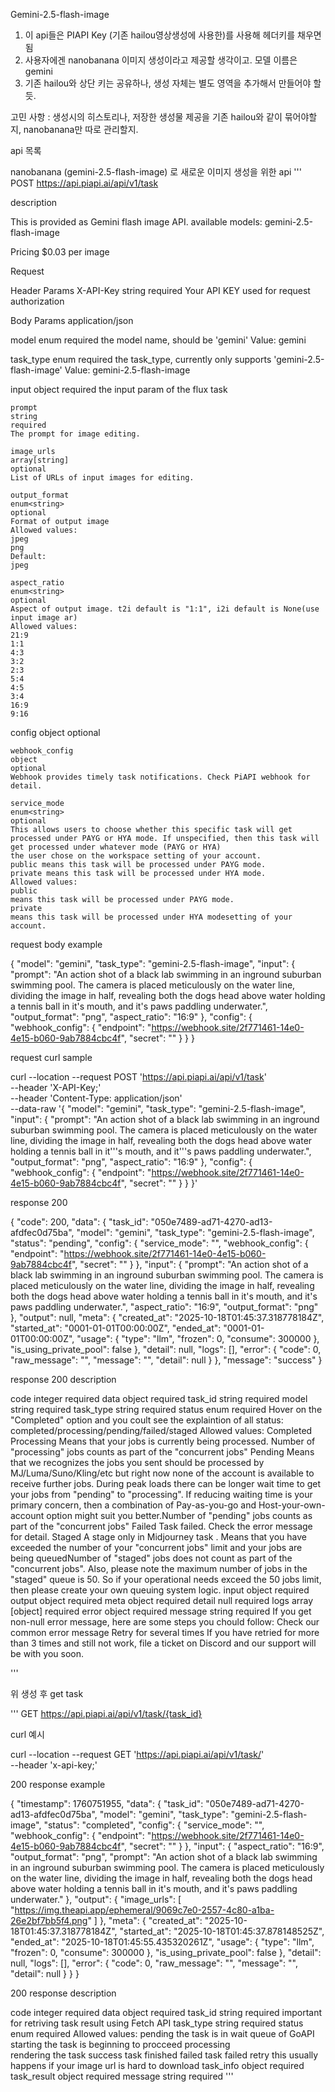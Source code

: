Gemini-2.5-flash-image

1. 이 api들은 PIAPI Key (기존 hailou영상생성에 사용한)를 사용해 헤더키를 채우면 됨
2. 사용자에겐 nanobanana 이미지 생성이라고 제공할 생각이고. 모델 이름은 gemini
3. 기존 hailou와 상단 키는 공유하나, 생성 자체는 별도 영역을 추가해서 만들어야 할듯.

고민 사항 : 생성시의 히스토리나, 저장한 생성물 제공을 기존 hailou와 같이 묶어야할지, nanobanana만 따로 관리할지.

api 목록

nanobanana (gemini-2.5-flash-image) 로 새로운 이미지 생성을 위한 api 
'''
POST
https://api.piapi.ai/api/v1/task

description

This is provided as Gemini flash image API. available models:
gemini-2.5-flash-image

Pricing
$0.03 per image

Request

Header Params
X-API-Key
string 
required
Your API KEY used for request authorization

Body Params
application/json

model
enum<string> 
required
the model name, should be 'gemini'
Value:
gemini

task_type
enum<string> 
required
the task_type, currently only supports 'gemini-2.5-flash-image'
Value:
gemini-2.5-flash-image

input
object 
required
the input param of the flux task

    prompt
    string 
    required
    The prompt for image editing.

    image_urls
    array[string]
    optional
    List of URLs of input images for editing.

    output_format
    enum<string> 
    optional
    Format of output image
    Allowed values:
    jpeg
    png
    Default:
    jpeg

    aspect_ratio
    enum<string> 
    optional
    Aspect of output image. t2i default is "1:1", i2i default is None(use input image ar)
    Allowed values:
    21:9
    1:1
    4:3
    3:2
    2:3
    5:4
    4:5
    3:4
    16:9
    9:16

config
object 
optional

    webhook_config
    object 
    optional
    Webhook provides timely task notifications. Check PiAPI webhook for detail.

    service_mode
    enum<string> 
    optional
    This allows users to choose whether this specific task will get processed under PAYG or HYA mode. If unspecified, then this task will get processed under whatever mode (PAYG or HYA)
    the user chose on the workspace setting of your account.
    public means this task will be processed under PAYG mode.
    private means this task will be processed under HYA mode.
    Allowed values:
    public
    means this task will be processed under PAYG mode.
    private
    means this task will be processed under HYA modesetting of your account.


request body example

{
    "model": "gemini",
    "task_type": "gemini-2.5-flash-image",
    "input": {
        "prompt": "An action shot of a black lab swimming in an inground suburban swimming pool. The camera is placed meticulously on the water line, dividing the image in half, revealing both the dogs head above water holding a tennis ball in it's mouth, and it's paws paddling underwater.",
        "output_format": "png",
        "aspect_ratio": "16:9"
    },
    "config": {
        "webhook_config": {
            "endpoint": "https://webhook.site/2f771461-14e0-4e15-b060-9ab7884cbc4f",
            "secret": ""
        }
    }
}

request curl sample

curl --location --request POST 'https://api.piapi.ai/api/v1/task' \
--header 'X-API-Key;' \
--header 'Content-Type: application/json' \
--data-raw '{
    "model": "gemini",
    "task_type": "gemini-2.5-flash-image",
    "input": {
        "prompt": "An action shot of a black lab swimming in an inground suburban swimming pool. The camera is placed meticulously on the water line, dividing the image in half, revealing both the dogs head above water holding a tennis ball in it'\''s mouth, and it'\''s paws paddling underwater.",
        "output_format": "png",
        "aspect_ratio": "16:9"
    },
    "config": {
        "webhook_config": {
            "endpoint": "https://webhook.site/2f771461-14e0-4e15-b060-9ab7884cbc4f",
            "secret": ""
        }
    }
}'

response 200 

{
    "code": 200,
    "data": {
        "task_id": "050e7489-ad71-4270-ad13-afdfec0d75ba",
        "model": "gemini",
        "task_type": "gemini-2.5-flash-image",
        "status": "pending",
        "config": {
            "service_mode": "",
            "webhook_config": {
                "endpoint": "https://webhook.site/2f771461-14e0-4e15-b060-9ab7884cbc4f",
                "secret": ""
            }
        },
        "input": {
            "prompt": "An action shot of a black lab swimming in an inground suburban swimming pool. The camera is placed meticulously on the water line, dividing the image in half, revealing both the dogs head above water holding a tennis ball in it's mouth, and it's paws paddling underwater.",
            "aspect_ratio": "16:9",
            "output_format": "png"
        },
        "output": null,
        "meta": {
            "created_at": "2025-10-18T01:45:37.318778184Z",
            "started_at": "0001-01-01T00:00:00Z",
            "ended_at": "0001-01-01T00:00:00Z",
            "usage": {
                "type": "llm",
                "frozen": 0,
                "consume": 300000
            },
            "is_using_private_pool": false
        },
        "detail": null,
        "logs": [],
        "error": {
            "code": 0,
            "raw_message": "",
            "message": "",
            "detail": null
        }
    },
    "message": "success"
}

response 200 description

code
integer 
required
data
object 
required
task_id
string 
required
model
string 
required
task_type
string 
required
status
enum<string> 
required
Hover on the "Completed" option and you coult see the explaintion of all status: completed/processing/pending/failed/staged
Allowed values:
Completed
Processing
Means that your jobs is currently being processed. Number of "processing" jobs counts as part of the "concurrent jobs"
Pending
Means that we recognizes the jobs you sent should be processed by MJ/Luma/Suno/Kling/etc but right now none of the account is available to receive further jobs. During peak loads there can be longer wait time to get your jobs from "pending" to "processing". If reducing waiting time is your primary concern, then a combination of Pay-as-you-go and Host-your-own-account option might suit you better.Number of "pending" jobs counts as part of the "concurrent jobs"
Failed
Task failed. Check the error message for detail.
Staged
A stage only in Midjourney task . Means that you have exceeded the number of your "concurrent jobs" limit and your jobs are being queuedNumber of "staged" jobs does not count as part of the "concurrent jobs". Also, please note the maximum number of jobs in the "staged" queue is 50. So if your operational needs exceed the 50 jobs limit, then please create your own queuing system logic.
input
object 
required
output
object 
required
meta
object 
required
detail
null 
required
logs
array [object] 
required
error
object 
required
message
string 
required
If you get non-null error message, here are some steps you chould follow:
Check our common error message
Retry for several times
If you have retried for more than 3 times and still not work, file a ticket on Discord and our support will be with you soon.

'''

위 생성 후 get task

'''
GET
https://api.piapi.ai/api/v1/task/{task_id}

curl 예시

curl --location --request GET 'https://api.piapi.ai/api/v1/task/' \
--header 'x-api-key;'

200 response example

{
    "timestamp": 1760751955,
    "data": {
        "task_id": "050e7489-ad71-4270-ad13-afdfec0d75ba",
        "model": "gemini",
        "task_type": "gemini-2.5-flash-image",
        "status": "completed",
        "config": {
            "service_mode": "",
            "webhook_config": {
                "endpoint": "https://webhook.site/2f771461-14e0-4e15-b060-9ab7884cbc4f",
                "secret": ""
            }
        },
        "input": {
            "aspect_ratio": "16:9",
            "output_format": "png",
            "prompt": "An action shot of a black lab swimming in an inground suburban swimming pool. The camera is placed meticulously on the water line, dividing the image in half, revealing both the dogs head above water holding a tennis ball in it's mouth, and it's paws paddling underwater."
        },
        "output": {
            "image_urls": [
                "https://img.theapi.app/ephemeral/9069c7e0-2557-4c80-a1ba-26e2bf7bb5f4.png"
            ]
        },
        "meta": {
            "created_at": "2025-10-18T01:45:37.318778184Z",
            "started_at": "2025-10-18T01:45:37.878148525Z",
            "ended_at": "2025-10-18T01:45:55.435320261Z",
            "usage": {
                "type": "llm",
                "frozen": 0,
                "consume": 300000
            },
            "is_using_private_pool": false
        },
        "detail": null,
        "logs": [],
        "error": {
            "code": 0,
            "raw_message": "",
            "message": "",
            "detail": null
        }
    }
}

200 response description

code
integer 
required
data
object 
required
task_id
string 
required
important for retriving task result using Fetch API
task_type
string 
required
status
enum<string> 
required
Allowed values:
pending
the task is in wait queue of GoAPI
starting
the task is beginning to procceed
processing	
rendering the task
success
task finished
failed
task failed
retry
this usually happens if your image url is hard to download
task_info
object 
required
task_result
object 
required
message
string 
required
'''
